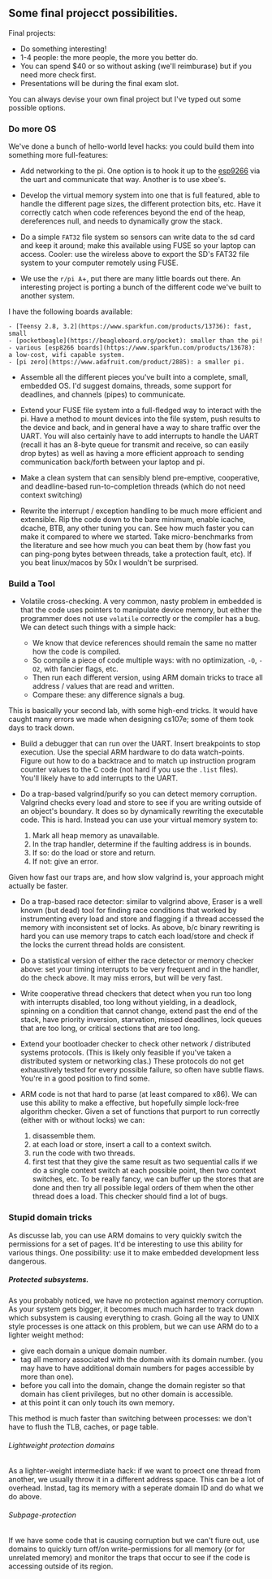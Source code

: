 ## Some final projecct possibilities.

Final projects:
  - Do something interesting!
  - 1-4 people: the more people, the more you better do.
  - You can spend $40 or so without asking (we'll reimburase) but if you
  need more check first.
  - Presentations will be during the final exam slot.  

You can always devise your own final project but I've typed out some
possible options. 

### Do more OS

We've done a bunch of hello-world level hacks: you could build them into
something more full-features:

  - Add networking to the pi.  One option is to hook it up to the 
  [esp9266](https://www.sparkfun.com/products/13678) via the uart and
  communicate that way.  Another is to use xbee's.

  - Develop the virtual memory system into one that is full featured, able
  to handle the different page sizes, the different protection bits, etc.
  Have it correctly catch when code references beyond the end of the heap,
  dereferences null, and needs to dynamically grow the stack.

  - Do a simple `FAT32` file system so sensors can write data to the sd
  card and keep it around; make this available using FUSE so your laptop
  can access.  Cooler: use the wireless above to export the SD's FAT32
  file system to your computer remotely using FUSE.

  - We use the `r/pi A`+, put there are many little boards out there. 
  An interesting project is porting a bunch of the different code we've
  built to another system.  

  I have the following boards available:

    - [Teensy 2.8, 3.2](https://www.sparkfun.com/products/13736): fast, small
    - [pocketbeagle](https://beagleboard.org/pocket): smaller than the pi!
    - various [esp8266 boards](https://www.sparkfun.com/products/13678): 
    a low-cost, wifi capable system.
    - [pi zero](https://www.adafruit.com/product/2885): a smaller pi. 

  - Assemble all the different pieces you've built into a complete, 
  small, embedded OS.   I'd suggest domains, threads, some support 
  for deadlines, and channels (pipes) to communicate.

  - Extend your FUSE file system into a full-fledged way to interact
  with the pi.  Have a method to mount devices into the file system,
  push results to the device and back, and in general have a way to share
  traffic over the UART.  You will also certainly have to add interrupts
  to handle the UART (recall it has an 8-byte queue for transmit and
  receive, so can easily drop bytes) as well as having a more efficient
  approach to sending communication back/forth between your laptop and pi.

  - Make a clean system that can sensibly blend pre-emptive, cooperative,
  and deadline-based run-to-completion threads (which do not need
  context switching)

  - Rewrite the interrupt / exception handling to be much more efficient
  and extensible.  Rip the code down to the bare minimum, enable icache,
  dcache, BTB, any other tuning you can.  See how much faster you can
  make it compared to where we started.  Take micro-benchmarks from
  the literature and see how much you can beat them by (how fast you
  can ping-pong bytes between threads, take a protection fault, etc).
  If you beat linux/macos by 50x I wouldn't be surprised.

### Build a Tool

  - Volatile cross-checking.  A very common, nasty problem in embedded
  is that the code uses pointers to manipulate device memory, but either
  the programmer does not use `volatile` correctly or the compiler has
  a bug.  We can detect such things with a simple hack: 

    - We know that device references should remain the same no matter 
    how the code is compiled.  
    - So compile a piece of code multiple ways: with no optimization, `-O`,
    `-O2`, with fancier flags, etc.  
    - Then run each different version, using ARM domain tricks to trace 
    all address / values that are read and written.  
    - Compare these: any difference signals a bug.  

  This is basically your second lab, with some high-end tricks.  It would
  have caught many errors we made when designing cs107e; some of them
  took days to track down.

  - Build a debugger that can run over the UART.  Insert breakpoints to
  stop execution.  Use the special ARM hardware to do data watch-points.
  Figure out how to do a backtrace and to match up instruction program
  counter values to the C code (not hard if you use the `.list` files).  
  You'll likely have to add interrupts to the UART.

  - Do a trap-based valgrind/purify so you can detect memory corruption.
  Valgrind checks every load and store to see if you are writing outside of
  an object's boundary.  It does so by dynamically rewriting the executable
  code.  This is hard.  Instead you can use your virtual memory system to:
    1. Mark all heap memory as unavailable.
    2. In the trap handler, determine if the faulting address is in bounds.
    3. If so: do the load or store and return.
    4. If not: give an error.
  
  Given how fast our traps are, and how slow valgrind is, your approach
  might actually be faster.

  - Do a trap-based race detector: similar to valgrind above, Eraser
  is a well known (but dead) tool for finding race conditions that worked
  by instrumenting every load and store and flagging if a thread accessed 
  the memory with inconsistent set of locks.  As above, b/c binary rewriting 
  is hard you can use memory traps to catch each load/store and check if
  the locks the current thread holds are consistent.

  - Do a statistical version of either the race detector or memory
  checker above: set your timing interrupts to be very frequent and in the
  handler, do the check above.  It may miss errors, but will be very fast.

  - Write cooperative thread checkers that detect when you run too long
  with interrupts disabled, too long without yielding, in a deadlock,
  spinning on a condition that cannot change, extend past the end of
  the stack, have priority inversion, starvation, missed deadlines,
  lock queues that are too long, or critical sections that are too long.

  - Extend your bootloader checker to check other network / distributed
  systems protocols.  (This is likely only feasible if you've taken a
  distributed system or networking clas.)   These protocols do not get
  exhaustively tested for every possible failure, so often have subtle flaws.
  You're in a good position to find some.

  - ARM code is not that hard to parse (at least compared to x86).  We can
  use this ability to make a effective, but hopefully simple lock-free
  algorithm checker.   Given a set of functions that purport to run
  correctly (either with or without locks) we can:
    1. disassemble them.
    2. at each load or store, insert a call to a context switch.
    3. run the code with two threads.   
    4. first test that they give the same result as two sequential calls
    if we do a single context switch at each possible point, then two 
    context switches, etc.
  To be really fancy, we can buffer up the stores that are done and then
  try all possible legal orders of them when the other thread does a load.
  This checker should find a lot of bugs.

### Stupid domain tricks

As discusse lab, you can use ARM domains to very quickly switch the
permissions for a set of pages.    It'd be interesting to use this
ability for various things.  One possibility: use it to make embedded
development less dangerous.  

##### Protected subsystems.

As you probably noticed, we have no protection against memory corruption.
As your system gets bigger, it becomes much much harder to track down which
subsystem is causing everything to crash.  Going all the way to 
UNIX style processes is one attack on this problem, but we can use
ARM do to a lighter weight method:
   - give each domain a unique domain number.
   - tag all memory associated with the domain with its domain number.
   (you may have to have additional domain numbers for pages accessible
   by more than one).
   - before you call into the domain, change the domain register so that
   domain has client privileges, but no other domain is accessible.
   - at this point it can only touch its own memory.

This method is much faster than switching between processes: we don't
have to flush the TLB, caches, or page table.

###### Lightweight protection domains

As a lighter-weight intermediate hack: if we want to proect one thread
from another, we usually throw it in a different address space.  This can
be a lot of overhead.  Instad, tag its memory with a seperate domain ID
and do what we do above.

###### Subpage-protection

If we have some code that is causing corruption but we can't fiure out,
use domains to quickly turn off/on write-permissions for all memory
(or for unrelated memory) and monitor the traps that occur to see if
the code is accessing outside of its region.
